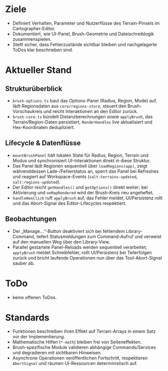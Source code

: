 # Ziele
- Definiert Verhalten, Parameter und Nutzerflüsse des Terrain-Pinsels im Cartographer-Editor.
- Dokumentiert, wie UI-Panel, Brush-Geometrie und Dateischreiblogik zusammenspielen.
- Stellt sicher, dass Fehlerzustände sichtbar bleiben und nachgelagerte ToDos klar beschrieben sind.

# Aktueller Stand
## Strukturüberblick
- `brush-options.ts` baut das Options-Panel (Radius, Region, Mode) auf, lädt Regionsdaten aus `core/regions-store`, steuert den Brush-Vorschaukreis und reicht Interaktionen an den Editor zurück.
- `brush-core.ts` bündelt Distanzberechnungen sowie `applyBrush`, das Terrain/Region-Daten persistiert, `RenderHandles` live aktualisiert und Hex-Koordinaten dedupliziert.

## Lifecycle & Datenflüsse
- `mountBrushPanel` hält lokalen State für Radius, Region, Terrain und Modus und synchronisiert UI-Interaktionen direkt in diese Struktur.
- Das Panel lädt Regionen sequentiell über `loadRegions(app)`, zeigt währenddessen Lade-/Fehlerstatus an, sperrt das Panel bei Refreshes und reagiert auf Workspace-Events (`salt:terrains-updated`, `salt:regions-updated`).
- Der Editor reicht `getHandles()` und `getOptions()` direkt weiter; bei Aktivierung und `onMapRendered` wird der Brush-Kreis neu angeheftet.
- `handleHexClick` ruft `applyBrush` auf, das Fehler meldet, UI/Persistenz rollt und das Abort-Signal des Editor-Lifecycles respektiert.

## Beobachtungen
- Der „Manage…“-Button deaktiviert sich bei fehlendem Library-Command, liefert Statusmeldungen zum Command-Aufruf und verweist auf den manuellen Weg über den Library-View.
- Parallel gestartete Panel-Reloads werden sequentiell verarbeitet; `applyBrush` meldet Schreibfehler, rollt UI/Persistenz bei Teilerfolgen zurück und bricht laufende Operationen nun über das Tool-Abort-Signal sauber ab.

# ToDo
- keine offenen ToDos.

# Standards
- Funktionen beschreiben ihren Effekt auf Terrain-Arrays in einem Satz vor der Implementierung.
- Mathematische Hilfen (`*-math`) bleiben frei von Seiteneffekten.
- Brush-spezifische Module validieren abhängige Commands/Services und degradieren mit sichtbaren Hinweisen.
- Asynchrone Operationen veröffentlichen Fortschritt, respektieren `AbortSignal` und räumen UI-Ressourcen deterministisch auf.
